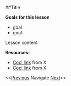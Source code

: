 ##Title

**Goals for this lesson**

* goal
* goal

Lesson content


**Resources:**

* [Cool link]() from X
* [Cool link]() from X

<<[Previous]()  Navigate [Next]()>>
